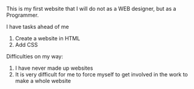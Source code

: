 This is my first website that I will do not as a WEB designer, but as a Programmer.

I have tasks ahead of me
1. Create a website in HTML
2. Add CSS

Difficulties on my way:
1. I have never made up websites
2. It is very difficult for me to force myself to get involved in the work to make a whole website
